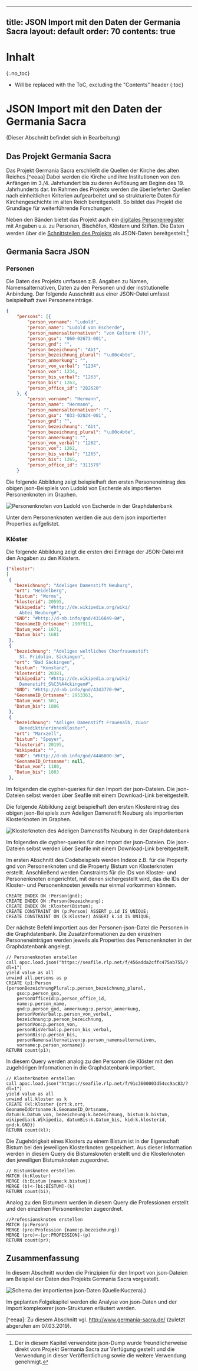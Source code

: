 

---
title: JSON Import mit den Daten der Germania Sacra
layout: default
order: 70
contents: true
---

# Inhalt
{:.no_toc}

* Will be replaced with the ToC, excluding the "Contents" header
{:toc}

# JSON Import mit den Daten der Germania Sacra

(Dieser Abschnitt befindet sich in Bearbeitung)

## Das Projekt Germania Sacra

Das Projekt Germania Sacra erschließt die Quellen der Kirche des alten Reiches.[^eeaa] Dabei werden die Kirche und ihre Institutionen von den Anfängen im 3./4. Jahrhundert bis zu deren Auflösung am Beginn des 19. Jahrhunderts dar. Im Rahmen des Projekts werden die überlieferten Quellen nach einheitlichen Kriterien aufgearbeitet und so strukturierte Daten für Kirchengeschichte im alten Reich bereitgestellt. So bildet das Projekt die Grundlage für weiterführende Forschungen.

Neben den Bänden bietet das Projekt auch ein [digitales Personenregister](https://adw-goe.de/forschung/forschungsprojekte-akademienprogramm/germania-sacra/digitales-personenregister/) mit Angaben u.a. zu Personen, Bischöfen, Klöstern und Stiften. Die Daten werden über die [Schnittstellen des Projekts](https://adw-goe.de/forschung/forschungsprojekte-akademienprogramm/germania-sacra/schnittstellen-und-linked-data/) als JSON-Daten bereitgestellt.[^c866]

## Germania Sacra JSON

### Personen

Die Daten des Projekts umfassen z.B. Angaben zu Namen, Namensalternativen, Daten zu den Personen und der institutionelle Anbindung. Der folgende Ausschnitt aus einer JSON-Datei umfasst beispielhaft zwei Personeneinträge.

```json
{
	"persons": [{
		"person_vorname": "Ludold",
		"person_name": "Ludold von Escherde",
		"person_namensalternativen": "von Goltern (?)",
		"person_gso": "060-02673-001",
		"person_gnd": "",
		"person_bezeichnung": "Abt",
		"person_bezeichnung_plural": "\u00c4bte",
		"person_anmerkung": "",
		"person_von_verbal": "1234",
		"person_von": 1234,
		"person_bis_verbal": "1263",
		"person_bis": 1263,
		"person_office_id": "282620"
	}, {
		"person_vorname": "Hermann",
		"person_name": "Hermann",
		"person_namensalternativen": "",
		"person_gso": "033-02024-001",
		"person_gnd": "",
		"person_bezeichnung": "Abt",
		"person_bezeichnung_plural": "\u00c4bte",
		"person_anmerkung": "",
		"person_von_verbal": "1262",
		"person_von": 1262,
		"person_bis_verbal": "1265",
		"person_bis": 1265,
		"person_office_id": "311579"
	}
```

Die folgende Abbildung zeigt beispielhaft den ersten Personeneintrag des obigen json-Beispiels von Ludold von Escherde als importierten Personenknoten im Graphen.

![Personenknoten von Ludold von Escherde in der Graphdatenbank](Bilder/Germania-Sacra-Personenknoten-mit-Properties.png)

Unter dem Personenknoten werden die aus dem json importierten Properties aufgelistet.


### Klöster

Die folgende Abbildung zeigt die ersten drei Einträge der JSON-Datei mit den Angaben zu den Klöstern.  

```json
{"kloster":
[
 {
   "bezeichnung": "Adeliges Damenstift Neuburg",
   "ort": "Heidelberg",
   "bistum": "Worms",
   "klosterid": 20595,
   "Wikipedia": "#http://de.wikipedia.org/wiki/
	 Abtei_Neuburg#",
   "GND": "#http://d-nb.info/gnd/4316849-8#",
   "GeonameID_Ortsname": 2907911,
   "Datum_von": 1671,
   "Datum_bis": 1681
 },
 {
   "bezeichnung": "Adeliges weltliches Chorfrauenstift
	 St. Fridolin, Säckingen",
   "ort": "Bad Säckingen",
   "bistum": "Konstanz",
   "klosterid": 20381,
   "Wikipedia": "#http://de.wikipedia.org/wiki/
	 Damenstift_S%C3%A4ckingen#",
   "GND": "#http://d-nb.info/gnd/4343770-9#",
   "GeonameID_Ortsname": 2953363,
   "Datum_von": 501,
   "Datum_bis": 1806
 },
 {
   "bezeichnung": "Adliges Damenstift Frauenalb, zuvor
	 Benediktinerinnenkloster",
   "ort": "Marxzell",
   "bistum": "Speyer",
   "klosterid": 20195,
   "Wikipedia": "",
   "GND": "#http://d-nb.info/gnd/4446800-3#",
   "GeonameID_Ortsname": null,
   "Datum_von": 1180,
   "Datum_bis": 1803
 },
```

Im folgenden die cypher-queries für den Import der json-Dateien. Die json-Dateien selbst werden über Seafile mit einem Download-Link bereitgestellt.

Die folgende Abbildung zeigt beispielhaft den ersten Klostereintrag des obigen json-Beispiels zum Adeligen Damenstift Neuburg als importierten Klosterknoten im Graphen.

![Klosterknoten des Adeligen Damenstifts Neuburg in der Graphdatenbank](Bilder/Germania-Sacra-Klosterknoten.png)

Im folgenden die cypher-queries für den Import der json-Dateien. Die json-Dateien selbst werden über Seafile mit einem Download-Link bereitgestellt.

Im ersten Abschnitt des Codebeispiels werden Indexe z.B. für die Property gnd von Personenknoten und die Property Bistum von Klosterknoten erstellt. Anschließend werden Constraints für die IDs von Kloster- und Personenknoten eingerichtet, mit denen sichergestellt wird, das die IDs der Kloster- und Personenknosten jeweils nur einmal vorkommen können.

```cypher
CREATE INDEX ON :Person(gnd);
CREATE INDEX ON :Person(bezeichnung);
CREATE INDEX ON :Kloster(Bistum);
CREATE CONSTRAINT ON (p:Person) ASSERT p.id IS UNIQUE;
CREATE CONSTRAINT ON (k:Kloster) ASSERT k.id IS UNIQUE;
```

Der nächste Befehl importiert aus der Personen-json-Datei die Personen in die Graphdatenbank. Die Zusatzinformationen zu den einzelnen Personeneinträgen werden jeweils als Properties des Personenknoten in der Graphdatenbank angelegt.

```cypher
// Personenknoten erstellen
call apoc.load.json("https://seafile.rlp.net/f/456adda2cffc475ab755/?dl=1")
yield value as all
unwind all.persons as p
CREATE (p1:Person {personBezeichnungPlural:p.person_bezeichnung_plural,
	gso:p.person_gso,
	personOfficeId:p.person_office_id,
	name:p.person_name,
	gnd:p.person_gnd, anmerkung:p.person_anmerkung,
	personVonVerbal:p.person_von_verbal,
	bezeichnung:p.person_bezeichnung,
	personVon:p.person_von,
	personBisVerbal:p.person_bis_verbal,
	personBis:p.person_bis,
	personNamensalternativen:p.person_namensalternativen,
	vorname:p.person_vorname})
RETURN count(p1);
```

In diesem Query werden analog zu den Personen die Klöster mit den zugehörigen Informationen in die Graphdatenbank importiert.

```cypher
// Klosterknoten erstellen
call apoc.load.json("https://seafile.rlp.net/f/91c3600003d54cc9ac83/?dl=1")
yield value as all
unwind all.kloster as k
CREATE (kl:Kloster {ort:k.ort,
GeonameIdOrtsname:k.GeonameID_Ortsname,
datum:k.Datum_von, bezeichnung:k.bezeichnung, bistum:k.bistum,
wikipedia:k.Wikipedia, datumBis:k.Datum_bis, kid:k.klosterid, gnd:k.GND})
RETURN count(kl);
```

Die Zugehörigkeit eines Klosters zu einem Bistum ist in der Eigenschaft Bistum bei den jeweiligen Klosterknoten gespeichert. Aus dieser Information werden in diesem Query die Bistumsknoten erstellt und die Klosterknoten den jeweiligen Bistumsknoten zugeordnet.

```cypher
// Bistumsknoten erstellen
MATCH (k:Kloster)
MERGE (b:Bistum {name:k.bistum})
MERGE (b)<-[bi:BISTUM]-(k)
RETURN count(bi);
```

Analog zu den Bistumern werden in diesem Query die Professionen erstellt und den einzelnen Personenknoten zugeordnet.

```cypher
//Professionsknoten erstellen
MATCH (p:Person)
MERGE (pro:Profession {name:p.bezeichnung})
MERGE (pro)<-[pr:PROFESSION]-(p)
RETURN count(pr);
```

## Zusammenfassung

In diesem Abschnitt wurden die Prinzipien für den Import von json-Dateien am Beispiel der Daten des Projekts Germania Sacra vorgestellt.

![Schema der importierten json-Daten (Quelle:Kuczera).)](Bilder/GS-Schema1.png)

Im geplanten Folgekapitel werden die Analyse von json-Daten und der Import komplexerer json-Strukturen erläutert werden.

[^eeaa]&#x3A; Zu diesem Abschnitt vgl. <http://www.germania-sacra.de/> (zuletzt abgerufen am 07.03.2019).

[^c866]: Der in diesem Kapitel verwendete json-Dump wurde freundlicherweise direkt vom Projekt Germania Sacra zur Verfügung gestellt und die Verwendung in dieser Veröffentlichung sowie die weitere Verwendung genehmigt.
